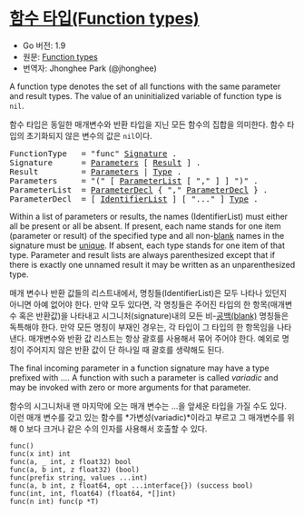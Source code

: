 # [함수 타입(Function types)](#function-types)

 * Go 버전: 1.9
 * 원문: [Function types](https://golang.org/ref/spec#Function_types)
 * 번역자: Jhonghee Park (@jhonghee)

A function type denotes the set of all functions with the same parameter and result types. The value of an uninitialized variable of function type is `nil`.

함수 타입은 동일한 매개변수와 반환 타입을 지닌 모든 함수의 집합을 의미한다. 함수 타입의 초기화되지 않은 변수의 값은 `nil`이다.

<pre>
<a id="FunctionType">FunctionType</a>   = "func" <a href="#Signature">Signature</a> .
<a id="Signature">Signature</a>      = <a href="#Parameters">Parameters</a> [ <a href="#Result">Result</a> ] .
<a id="Result">Result</a>         = <a href="#Parameters">Parameters</a> | <a href="/Types/#Type">Type</a> .
<a id="Parameters">Parameters</a>     = "(" [ <a href="#ParameterList">ParameterList</a> [ "," ] ] ")" .
<a id="ParameterList">ParameterList</a>  = <a href="#ParameterDecl">ParameterDecl</a> { "," <a href="#ParameterDecl">ParameterDecl</a> } .
<a id="ParameterDecl">ParameterDecl</a>  = [ <a href="/Declarations%20and%20scope/constant_declarations.html#IdentifierList">IdentifierList</a> ] [ "..." ] <a href="/Types/#Type">Type</a> .
</pre>

Within a list of parameters or results, the names (IdentifierList) must either all be present or all be absent. If present, each name stands for one item (parameter or result) of the specified type and all non-[blank](/Declarations%20and%20scope/blank_identifier.html) names in the signature must be [unique](/Declarations%20and%20scope/uniqueness_of_identifiers.html). If absent, each type stands for one item of that type. Parameter and result lists are always parenthesized except that if there is exactly one unnamed result it may be written as an unparenthesized type.

매개 변수나 반환 값들의 리스트내에서, 명칭들(IdentifierList)은 모두 나타나 있던지 아니면 아예 없어야 한다. 만약 모두 있다면, 각 명칭들은 주어진 타입의 한 항목(매개변수 혹은 반환값)을 나타내고 시그니처(signature)내의 모든 비-[공백(blank)](/Declarations%20and%20scope/blank_identifier.html) 명칭들은 독특해야 한다. 만약 모든 명칭이 부재인 경우는, 각 타입이 그 타입의 한 항목임을 나타낸다. 매개변수와 반환 값 리스트는 항상 괄호를 사용해서 묶어 주어야 한다. 예외로 명칭이 주어지지 않은 반환 값이 단 하나일 때 괄호를 생략해도 된다.

The final incoming parameter in a function signature may have a type prefixed with .... A function with such a parameter is called *variadic* and may be invoked with zero or more arguments for that parameter.

함수의 시그니처내 맨 마지막에 오는 매개 변수는 ...을 앞세운 타입을 가질 수도 있다. 이런 매개 변수를 갖고 있는 함수를 *가변성(variadic)*이라고 부르고 그 매개변수를 위해 0 보다 크거나 같은 수의 인자를 사용해서 호출할 수 있다.

```
func()
func(x int) int
func(a, _ int, z float32) bool
func(a, b int, z float32) (bool)
func(prefix string, values ...int)
func(a, b int, z float64, opt ...interface{}) (success bool)
func(int, int, float64) (float64, *[]int)
func(n int) func(p *T)
```